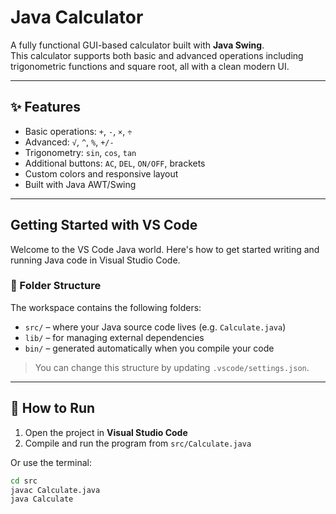 # Java Calculator

A fully functional GUI-based calculator built with **Java Swing**.  
This calculator supports both basic and advanced operations including trigonometric functions and square root, all with a clean modern UI.

---

## ✨ Features

- Basic operations: `+`, `-`, `×`, `÷`
- Advanced: `√`, `^`, `%`, `+/-`
- Trigonometry: `sin`, `cos`, `tan`
- Additional buttons: `AC`, `DEL`, `ON/OFF`, brackets
- Custom colors and responsive layout
- Built with Java AWT/Swing

---

## Getting Started with VS Code

Welcome to the VS Code Java world. Here's how to get started writing and running Java code in Visual Studio Code.

### 📁 Folder Structure

The workspace contains the following folders:

- `src/` – where your Java source code lives (e.g. `Calculate.java`)
- `lib/` – for managing external dependencies
- `bin/` – generated automatically when you compile your code

> You can change this structure by updating `.vscode/settings.json`.

---

## 🧪 How to Run

1. Open the project in **Visual Studio Code**
2. Compile and run the program from `src/Calculate.java`

Or use the terminal:

```bash
cd src
javac Calculate.java
java Calculate
